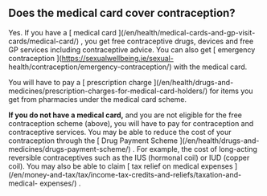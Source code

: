 ##  Does the medical card cover contraception?

Yes. If you have a [ medical card ](/en/health/medical-cards-and-gp-visit-
cards/medical-card/) , you get free contraceptive drugs, devices and free GP
services including contraceptive advice. You can also get [ emergency
contraception ](https://sexualwellbeing.ie/sexual-
health/contraception/emergency-contraception/) with the medical card.

You will have to pay a [ prescription charge ](/en/health/drugs-and-
medicines/prescription-charges-for-medical-card-holders/) for items you get
from pharmacies under the medical card scheme.

**If you do not have a medical card,** and you are not eligible for the free
contraception scheme (above), you will have to pay for contraception and
contraceptive services. You may be able to reduce the cost of your
contraception through the [ Drug Payment Scheme ](/en/health/drugs-and-
medicines/drugs-payment-scheme/) . For example, the cost of long-acting
reversible contraceptives such as the IUS (hormonal coil) or IUD (copper
coil). You may also be able to claim [ tax relief on medical expenses
](/en/money-and-tax/tax/income-tax-credits-and-reliefs/taxation-and-medical-
expenses/) .
